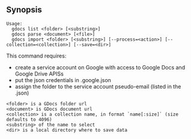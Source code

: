 ## Synopsis

```text
Usage:
  gdocs list <folder> [<substring>]
  gdocs parse <document> [<file>]
  gdocs import <folder> [<substring>] [--process=<action>] [--collection=<collection>] [--save=<dir>]
```

This command requires:
- create a service account on Google with access to Google Docs and Google Drive APISs
- put the json credentials in .google.json
- assign the folder to the service account pseudo-email (listed in the .json)

```text
<folder> is a GDocs folder url
<document> is GDocs document url
<collection> is a collection name, in format `name[:size]` (size defaults to 4096)
<substring> of the name to select
<dir> is a local directory where to save data
```